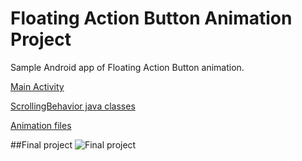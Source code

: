 # Floating Action Button Animation Project

Sample Android app of Floating Action Button animation. 

[Main Activity](https://github.com/valdio/FloatingActionButton_Animation_Project/blob/master/FloatingActionButtonProject/app/src/main/java/com/valdio/valdioveliu/floatingactionbuttonproject/MainActivity.java)

[ScrollingBehavior java classes](https://github.com/valdio/FloatingActionButton_Animation_Project/tree/master/FloatingActionButtonProject/app/src/main/java/com/valdio/valdioveliu/floatingactionbuttonproject/Scrolling_Floating_Action_Button)

[Animation files](https://github.com/valdio/FloatingActionButton_Animation_Project/tree/master/FloatingActionButtonProject/app/src/main/res/anim)

##Final project
![Final project](https://github.com/valdio/FloatingActionButton_Animation_Project/blob/master/Screenshots/final%20project.gif)
